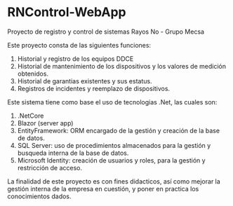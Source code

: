 # RNControl-WebApp
Proyecto de registro y control de sistemas Rayos No - Grupo Mecsa

Este proyecto consta de las siguientes funciones:

  1. Historial y registro de los equipos DDCE
  2. Historial de mantenimiento de los dispositivos y los valores de medición obtenidos.
  3. Historial de garantias existentes y sus estatus.
  4. Registros de incidentes y reemplazo de dispositivos.
  
  
Este sistema tiene como base el uso de tecnologias .Net, las cuales son:
  1. .NetCore
  2. Blazor (server app)
  3. EntityFramework: ORM encargado de la gestión y creación de la base de datos.
  4. SQL Server: uso de procedimientos almacenados para la gestión y busqueda interna de la base de datos.
  5. Microsoft Identity: creación de usuarios y roles, para la gestión y restricción de acceso.
  
  
La finalidad de este proyecto es con fines didacticos, así como mejorar la gestión interna de la empresa en cuestión, y poner en practica los conocimientos dados.
